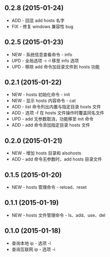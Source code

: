 ## 0.2.8 (2015-01-24)
- ADD - 回显 add hosts 名字
- FIX - 修复 windows 兼容性 bug

## 0.2.5 (2015-01-23)
- NEW - 系统信息查看命令 - info
- UPD - 全局选项 -i -l 移至 info 选项
- UPD - 移除 add 命令加目录文件到 hosts 功能

## 0.2.1 (2015-01-22)
- NEW - hosts 初始化命令 - init
- NEW - 显示 hosts 内容命令 - cat
- ADD - list 命令列出内置与指定目录 hosts 文件
- ADD - 选项 -f 在 hosts 文件操作时覆盖同名文件
- UPD - add 无参数取消，功能移至 init 命令
- ADD - add 命令添加指定目录 hosts 文件

## 0.2.0 (2015-01-21)
- NEW - 增加 hosts 目录和 alsohosts
- ADD - add 命令无参数时，add hosts 目录文件

## 0.1.5 (2015-01-20)
- NEW - hosts 管理命令 - reload、reset

## 0.1.1 (2015-01-19)
- NEW - hosts 文件管理命令 - ls、add、use、del

## 0.1.0 (2015-01-18)
- 查询本地 ip - 选项 -l
- 查询互联网 ip - 选项 -i
